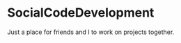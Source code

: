 SocialCodeDevelopment
=====================

Just a place for friends and I to work on projects together.